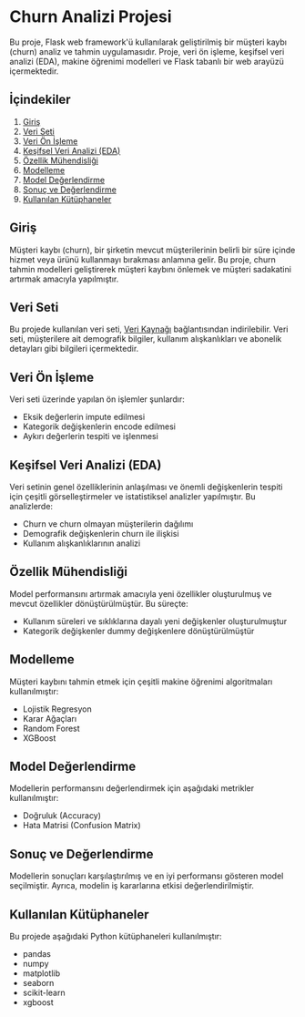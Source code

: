 # Churn Analizi Projesi

Bu proje, Flask web framework'ü kullanılarak geliştirilmiş bir müşteri kaybı (churn) analiz ve tahmin uygulamasıdır. Proje, veri ön işleme, keşifsel veri analizi (EDA), makine öğrenimi modelleri ve Flask tabanlı bir web arayüzü içermektedir.


## İçindekiler

1. [Giriş](#giriş)
2. [Veri Seti](#veri-seti)
3. [Veri Ön İşleme](#veri-ön-işleme)
4. [Keşifsel Veri Analizi (EDA)](#keşifsel-veri-analizi-eda)
5. [Özellik Mühendisliği](#özellik-mühendisliği)
6. [Modelleme](#modelleme)
7. [Model Değerlendirme](#model-değerlendirme)
8. [Sonuç ve Değerlendirme](#sonuç-ve-değerlendirme)
9. [Kullanılan Kütüphaneler](#kullanılan-kütüphaneler)


## Giriş

Müşteri kaybı (churn), bir şirketin mevcut müşterilerinin belirli bir süre içinde hizmet veya ürünü kullanmayı bırakması anlamına gelir. Bu proje, churn tahmin modelleri geliştirerek müşteri kaybını önlemek ve müşteri sadakatini artırmak amacıyla yapılmıştır.

## Veri Seti

Bu projede kullanılan veri seti, [Veri Kaynağı](#) bağlantısından indirilebilir. Veri seti, müşterilere ait demografik bilgiler, kullanım alışkanlıkları ve abonelik detayları gibi bilgileri içermektedir.

## Veri Ön İşleme

Veri seti üzerinde yapılan ön işlemler şunlardır:
- Eksik değerlerin impute edilmesi
- Kategorik değişkenlerin encode edilmesi
- Aykırı değerlerin tespiti ve işlenmesi

## Keşifsel Veri Analizi (EDA)

Veri setinin genel özelliklerinin anlaşılması ve önemli değişkenlerin tespiti için çeşitli görselleştirmeler ve istatistiksel analizler yapılmıştır. Bu analizlerde:
- Churn ve churn olmayan müşterilerin dağılımı
- Demografik değişkenlerin churn ile ilişkisi
- Kullanım alışkanlıklarının analizi

## Özellik Mühendisliği

Model performansını artırmak amacıyla yeni özellikler oluşturulmuş ve mevcut özellikler dönüştürülmüştür. Bu süreçte:
- Kullanım süreleri ve sıklıklarına dayalı yeni değişkenler oluşturulmuştur
- Kategorik değişkenler dummy değişkenlere dönüştürülmüştür

## Modelleme

Müşteri kaybını tahmin etmek için çeşitli makine öğrenimi algoritmaları kullanılmıştır:
- Lojistik Regresyon
- Karar Ağaçları
- Random Forest
- XGBoost

## Model Değerlendirme

Modellerin performansını değerlendirmek için aşağıdaki metrikler kullanılmıştır:
- Doğruluk (Accuracy)
- Hata Matrisi (Confusion Matrix)

## Sonuç ve Değerlendirme

Modellerin sonuçları karşılaştırılmış ve en iyi performansı gösteren model seçilmiştir. Ayrıca, modelin iş kararlarına etkisi değerlendirilmiştir.

## Kullanılan Kütüphaneler

Bu projede aşağıdaki Python kütüphaneleri kullanılmıştır:
- pandas
- numpy
- matplotlib
- seaborn
- scikit-learn
- xgboost

